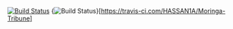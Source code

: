 [![Build Status](https://travis-ci.com/HASSAN1A/Moringa-Tribune.svg?branch=master)](https://travis-ci.com/HASSAN1A/Moringa-Tribune)
{<img src="https://travis-ci.com/HASSAN1A/Moringa-Tribune.svg?branch=master" alt="Build Status" />}[https://travis-ci.com/HASSAN1A/Moringa-Tribune]